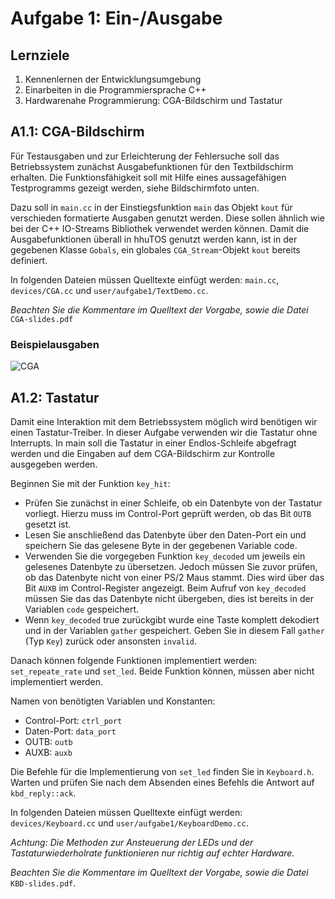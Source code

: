 # Aufgabe 1: Ein-/Ausgabe

## Lernziele
1. Kennenlernen der Entwicklungsumgebung
2. Einarbeiten in die Programmiersprache C++ 
3. Hardwarenahe Programmierung: CGA-Bildschirm und Tastatur


## A1.1: CGA-Bildschirm
Für Testausgaben und zur Erleichterung der Fehlersuche soll das Betriebssystem zunächst Ausgabefunktionen für den Textbildschirm erhalten. Die Funktionsfähigkeit soll mit Hilfe eines aussagefähigen Testprogramms gezeigt werden, siehe Bildschirmfoto unten.

Dazu soll in `main.cc` in der Einstiegsfunktion `main` das Objekt `kout` für verschieden formatierte Ausgaben genutzt werden. Diese sollen ähnlich wie bei der C++ IO-Streams Bibliothek verwendet werden können. Damit die Ausgabefunktionen überall in hhuTOS genutzt werden kann, ist in der gegebenen Klasse `Gobals`, ein globales `CGA_Stream`-Objekt `kout` bereits definiert.

In folgenden Dateien müssen Quelltexte einfügt werden:
`main.cc`, `devices/CGA.cc` und `user/aufgabe1/TextDemo.cc`.

*Beachten Sie die Kommentare im Quelltext der Vorgabe, sowie die Datei* `CGA-slides.pdf`

### Beispielausgaben

![CGA](/img/cga.jpg)


## A1.2: Tastatur
Damit eine Interaktion mit dem Betriebssystem möglich wird benötigen wir einen Tastatur-Treiber. In dieser Aufgabe verwenden wir die Tastatur ohne Interrupts. In main soll die Tastatur in einer Endlos-Schleife abgefragt werden und die Eingaben auf dem CGA-Bildschirm zur Kontrolle ausgegeben werden. 

Beginnen Sie mit der Funktion `key_hit`:
- Prüfen Sie zunächst in einer Schleife, ob ein Datenbyte von der Tastatur vorliegt. Hierzu muss im Control-Port geprüft werden, ob das Bit `OUTB` gesetzt ist.
- Lesen Sie anschließend das Datenbyte über den Daten-Port ein und speichern Sie das gelesene Byte in der gegebenen Variable code.
- Verwenden Sie die vorgegeben Funktion `key_decoded` um jeweils ein gelesenes Datenbyte zu übersetzen. Jedoch müssen Sie zuvor prüfen, ob das Datenbyte nicht von einer PS/2 Maus stammt. Dies wird über das Bit `AUXB` im Control-Register angezeigt. Beim Aufruf von `key_decoded` müssen Sie das das Datenbyte nicht übergeben, dies ist bereits in der Variablen `code` gespeichert.
- Wenn `key_decoded` true zurückgibt wurde eine Taste komplett dekodiert und in der Variablen `gather` gespeichert. Geben Sie in diesem Fall `gather` (Typ `Key`) zurück oder ansonsten `invalid`. 

Danach können folgende Funktionen implementiert werden: `set_repeate_rate` und `set_led`. Beide Funktion können, müssen aber nicht implementiert werden.

Namen von benötigten Variablen und Konstanten:
- Control-Port: `ctrl_port`
- Daten-Port: `data_port`
- OUTB: `outb`
- AUXB: `auxb`

Die Befehle für die Implementierung von `set_led` finden Sie in `Keyboard.h`. Warten und prüfen Sie nach dem Absenden eines Befehls die Antwort auf `kbd_reply::ack`. 

In folgenden Dateien müssen Quelltexte einfügt werden: `devices/Keyboard.cc` und `user/aufgabe1/KeyboardDemo.cc`.

*Achtung:
Die Methoden zur Ansteuerung der LEDs und der Tastaturwiederholrate funktionieren nur richtig auf echter Hardware.*

*Beachten Sie die Kommentare im Quelltext der Vorgabe, sowie die Datei* `KBD-slides.pdf`.
